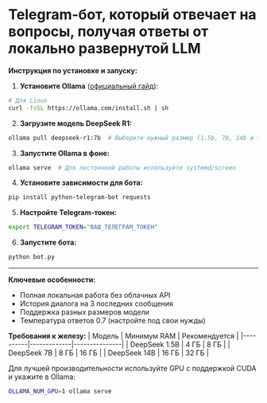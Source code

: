 # Telegram-бот, который отвечает на вопросы, получая ответы от локально развернутой LLM

**Инструкция по установке и запуску:**

1. **Установите Ollama** ([официальный гайд](https://ollama.com/download)):
```bash
# Для Linux
curl -fsSL https://ollama.com/install.sh | sh
```

2. **Загрузите модель DeepSeek R1:**
```bash
ollama pull deepseek-r1:7b  # Выберите нужный размер (1.5b, 7b, 14b и т.д.)
```

3. **Запустите Ollama в фоне:**
```bash
ollama serve  # Для постоянной работы используйте systemd/screen
```

4. **Установите зависимости для бота:**
```bash
pip install python-telegram-bot requests
```

5. **Настройте Telegram-токен:**
```bash
export TELEGRAM_TOKEN="ВАШ_ТЕЛЕГРАМ_ТОКЕН"
```

6. **Запустите бота:**
```bash
python bot.py
```

---

**Ключевые особенности:**
- Полная локальная работа без облачных API
- История диалога на 3 последних сообщения
- Поддержка разных размеров модели
- Температура ответов 0.7 (настройте под свои нужды)

**Требования к железу:**
| Модель   | Минимум RAM | Рекомендуется |
|----------|-------------|---------------|
| DeepSeek 1.5B | 4 ГБ       | 8 ГБ          |
| DeepSeek 7B   | 8 ГБ       | 16 ГБ         |
| DeepSeek 14B  | 16 ГБ      | 32 ГБ         |

Для лучшей производительности используйте GPU с поддержкой CUDA и укажите в Ollama:
```bash
OLLAMA_NUM_GPU=1 ollama serve
```

